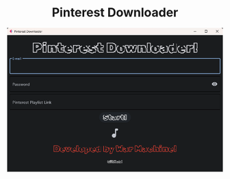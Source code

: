 <h1 align="center">Pinterest Downloader</h1>

<img align="center" src="assets/pinterestdownloader.png" alt="Pinterest Downloader">
